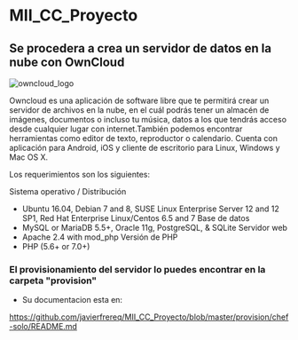 # MII_CC_Proyecto

## Se procedera a crea un servidor de datos en la nube con OwnCloud

![owncloud_logo](https://user-images.githubusercontent.com/32844919/32866305-5af6f106-ca67-11e7-93e3-6b1e5e02fa0a.png)


Owncloud es una aplicación de software libre que te permitirá crear un servidor de archivos en la nube, en el cuál podrás tener un almacén de imágenes, documentos o incluso tu música, datos a los que tendrás acceso desde cualquier lugar con internet.También podemos encontrar herramientas como editor de texto, reproductor o calendario.
Cuenta con aplicación para Android, iOS y cliente de escritorio para Linux, Windows y Mac OS X.

Los requerimientos son los siguientes:

Sistema operativo / Distribución	
* Ubuntu 16.04, Debian 7 and 8, SUSE Linux Enterprise Server 12 and 12 SP1, Red Hat Enterprise Linux/Centos 6.5 and 7
Base de datos	
* MySQL or MariaDB 5.5+, Oracle 11g, PostgreSQL, & SQLite
Servidor web	
* Apache 2.4 with mod_php
Versión de PHP	
* PHP (5.6+ or 7.0+)

### El provisionamiento del servidor lo puedes encontrar en la carpeta "provision"

* Su documentacion esta en:

https://github.com/javierfrereq/MII_CC_Proyecto/blob/master/provision/chef-solo/README.md
